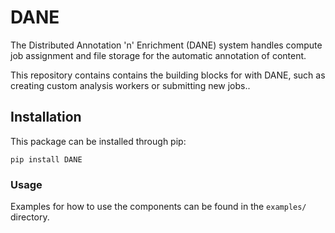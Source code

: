 # DANE
The Distributed Annotation 'n' Enrichment (DANE) system handles compute job assignment and file storage for the automatic annotation of content.

This repository contains contains the building blocks for with DANE, such as creating custom analysis workers or submitting new jobs..

## Installation

This package can be installed through pip:

    pip install DANE

### Usage
Examples for how to use the components can be found in the `examples/` directory.
